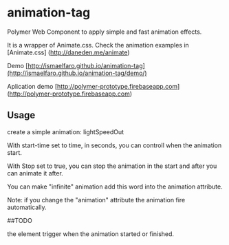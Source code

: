 # animation-tag
Polymer Web Component to apply simple and fast animation effects.

It is a wrapper of Animate.css. Check the animation examples in [Animate.css] (http://daneden.me/animate)

Demo [http://ismaelfaro.github.io/animation-tag](http://ismaelfaro.github.io/animation-tag/demo/)

Aplication demo [http://polymer-prototype.firebaseapp.com] (http://polymer-prototype.firebaseapp.com)

## Usage

create a simple animation: lightSpeedOut

><animation-tag animation="lightSpeedOut">
>    <element-to-anim></element-to-anim>
></animation-tag>

<animation-tag animation="lightSpeedOut" start-time="2.0">
    <element-to-anim></element-to-anim>
</animation-tag>

With start-time set to time, in seconds, you can controll when the animation start.

 <animation-tag animation="lightSpeedOut" stop>
    <element-to-anim></element-to-anim>
</animation-tag>

With Stop set to true, you can stop the animation in the start and after you can animate it after.

<animation-tag animation="pulse infinite">
    <element-to-anim></element-to-anim>
</animation-tag>

You can make "infinite" animation add this word into the animation attribute.

Note: if you change the "animation" attribute the animation fire automatically.


##TODO

 the element trigger when the animation started or finished.
